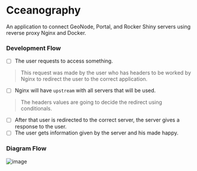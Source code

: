 # Cceanography

An application to connect GeoNode, Portal, and Rocker Shiny servers using reverse proxy Nginx and Docker.

### Development Flow

- [ ] The user requests to access something.
> This request was made by the user who has headers to be worked by Nginx to redirect the user to the correct application.
- [ ] Nginx will have `upstream` with all servers that will be used.
> The headers values are going to decide the redirect using conditionals.
- [ ] After that user is redirected to the correct server, the server gives a response to the user.
- [ ] The user gets information given by the server and his made happy.

### Diagram Flow

![image](https://github.com/DanielAraldi/oceanography/assets/50931267/625c6683-8494-4cf1-8b91-7e1eb3a2631d)
